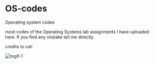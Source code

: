 # OS-codes
Operating system codes

most codes of the Operating Systems lab assignments I have uploaded here.
If you find any mistake tell me directly.

credits to cat:

![togif-1](https://user-images.githubusercontent.com/115490350/202916388-c319f6b6-2b0a-4074-b382-116b7677554d.GIF)

